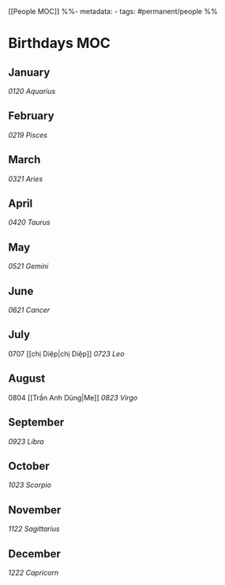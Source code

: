 [[People MOC]]
%%- metadata:
	- tags: #permanent/people %%
# Birthdays MOC

## January

_0120 Aquarius_

## February

_0219 Pisces_
## March

_0321 Aries_

## April

_0420 Taurus_
## May

_0521 Gemini_

## June

_0621 Cancer_
## July
0707 [[chị Diệp|chị Diệp]]
_0723 Leo_

## August
0804 [[Trần Anh Dũng|Me]]
_0823 Virgo_

## September

_0923 Libra_
## October

_1023 Scorpio_

## November


_1122 Sagittarius_
## December

_1222 Capricorn_